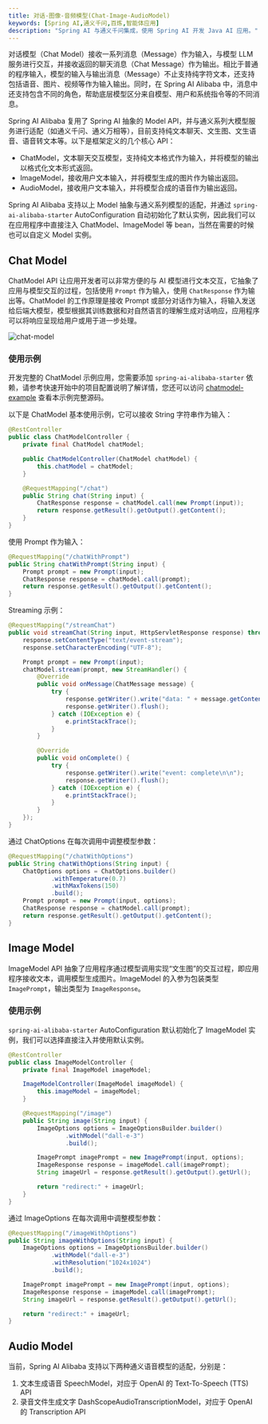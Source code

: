 ```yaml
---
title: 对话-图像-音频模型(Chat-Image-AudioModel)
keywords: [Spring AI,通义千问,百炼,智能体应用]
description: "Spring AI 与通义千问集成，使用 Spring AI 开发 Java AI 应用。"
---
```


对话模型（Chat Model）接收一系列消息（Message）作为输入，与模型 LLM 服务进行交互，并接收返回的聊天消息（Chat Message）作为输出。相比于普通的程序输入，模型的输入与输出消息（Message）不止支持纯字符文本，还支持包括语音、图片、视频等作为输入输出。同时，在 Spring AI Alibaba 中，消息中还支持包含不同的角色，帮助底层模型区分来自模型、用户和系统指令等的不同消息。

Spring AI Alibaba 复用了 Spring AI 抽象的 Model API，并与通义系列大模型服务进行适配（如通义千问、通义万相等），目前支持纯文本聊天、文生图、文生语音、语音转文本等。以下是框架定义的几个核心 API：
* ChatModel，文本聊天交互模型，支持纯文本格式作为输入，并将模型的输出以格式化文本形式返回。
* ImageModel，接收用户文本输入，并将模型生成的图片作为输出返回。
* AudioModel，接收用户文本输入，并将模型合成的语音作为输出返回。

Spring AI Alibaba 支持以上 Model 抽象与通义系列模型的适配，并通过 `spring-ai-alibaba-starter` AutoConfiguration 自动初始化了默认实例，因此我们可以在应用程序中直接注入 ChatModel、ImageModel 等 bean，当然在需要的时候也可以自定义 Model 实例。

## Chat Model

ChatModel API 让应用开发者可以非常方便的与 AI 模型进行文本交互，它抽象了应用与模型交互的过程，包括使用 `Prompt` 作为输入，使用 `ChatResponse` 作为输出等。ChatModel 的工作原理是接收 Prompt 或部分对话作为输入，将输入发送给后端大模型，模型根据其训练数据和对自然语言的理解生成对话响应，应用程序可以将响应呈现给用户或用于进一步处理。

![chat-model](https://img.alicdn.com/imgextra/i2/O1CN01wyTDFO1kR2BJOn3fe_!!6000000004679-0-tps-2555-1565.jpg)

### 使用示例
开发完整的 ChatModel 示例应用，您需要添加 `spring-ai-alibaba-starter` 依赖，请参考快速开始中的项目配置说明了解详情，您还可以访问 [chatmodel-example](https://github.com/springaialibaba/spring-ai-alibaba-examples/tree/main/spring-ai-alibaba-chat-example/dashscope-chat/dashscope-chat-model) 查看本示例完整源码。

以下是 ChatModel 基本使用示例，它可以接收 String 字符串作为输入：

```java
@RestController
public class ChatModelController {
	private final ChatModel chatModel;

	public ChatModelController(ChatModel chatModel) {
		this.chatModel = chatModel;
	}

	@RequestMapping("/chat")
	public String chat(String input) {
		ChatResponse response = chatModel.call(new Prompt(input));
		return response.getResult().getOutput().getContent();
	}
}
```

使用 Prompt 作为输入：
```java
@RequestMapping("/chatWithPrompt")
public String chatWithPrompt(String input) {
    Prompt prompt = new Prompt(input);
    ChatResponse response = chatModel.call(prompt);
    return response.getResult().getOutput().getContent();
}
```

Streaming 示例：
```java
@RequestMapping("/streamChat")
public void streamChat(String input, HttpServletResponse response) throws IOException {
    response.setContentType("text/event-stream");
    response.setCharacterEncoding("UTF-8");

    Prompt prompt = new Prompt(input);
    chatModel.stream(prompt, new StreamHandler() {
        @Override
        public void onMessage(ChatMessage message) {
            try {
                response.getWriter().write("data: " + message.getContent() + "\n\n");
                response.getWriter().flush();
            } catch (IOException e) {
                e.printStackTrace();
            }
        }

        @Override
        public void onComplete() {
            try {
                response.getWriter().write("event: complete\n\n");
                response.getWriter().flush();
            } catch (IOException e) {
                e.printStackTrace();
            }
        }
    });
}
```

通过 ChatOptions 在每次调用中调整模型参数：
```java
@RequestMapping("/chatWithOptions")
public String chatWithOptions(String input) {
    ChatOptions options = ChatOptions.builder()
            .withTemperature(0.7)
            .withMaxTokens(150)
            .build();
    Prompt prompt = new Prompt(input, options);
    ChatResponse response = chatModel.call(prompt);
    return response.getResult().getOutput().getContent();
}
```

## Image Model
ImageModel API 抽象了应用程序通过模型调用实现“文生图”的交互过程，即应用程序接收文本，调用模型生成图片。ImageModel 的入参为包装类型 `ImagePrompt`，输出类型为 `ImageResponse`。

### 使用示例

`spring-ai-alibaba-starter` AutoConfiguration 默认初始化了 ImageModel 实例，我们可以选择直接注入并使用默认实例。

```java
@RestController
public class ImageModelController {
	private final ImageModel imageModel;

	ImageModelController(ImageModel imageModel) {
		this.imageModel = imageModel;
	}

	@RequestMapping("/image")
	public String image(String input) {
		ImageOptions options = ImageOptionsBuilder.builder()
				.withModel("dall-e-3")
				.build();

		ImagePrompt imagePrompt = new ImagePrompt(input, options);
		ImageResponse response = imageModel.call(imagePrompt);
		String imageUrl = response.getResult().getOutput().getUrl();

		return "redirect:" + imageUrl;
	}
}
```

通过 ImageOptions 在每次调用中调整模型参数：
```java
@RequestMapping("/imageWithOptions")
public String imageWithOptions(String input) {
    ImageOptions options = ImageOptionsBuilder.builder()
            .withModel("dall-e-3")
            .withResolution("1024x1024")
            .build();

    ImagePrompt imagePrompt = new ImagePrompt(input, options);
    ImageResponse response = imageModel.call(imagePrompt);
    String imageUrl = response.getResult().getOutput().getUrl();

    return "redirect:" + imageUrl;
}
```

## Audio Model
当前，Spring AI Alibaba 支持以下两种通义语音模型的适配，分别是：
1. 文本生成语音 SpeechModel，对应于 OpenAI 的 Text-To-Speech (TTS) API
2. 录音文件生成文字 DashScopeAudioTranscriptionModel，对应于 OpenAI 的 Transcription API
